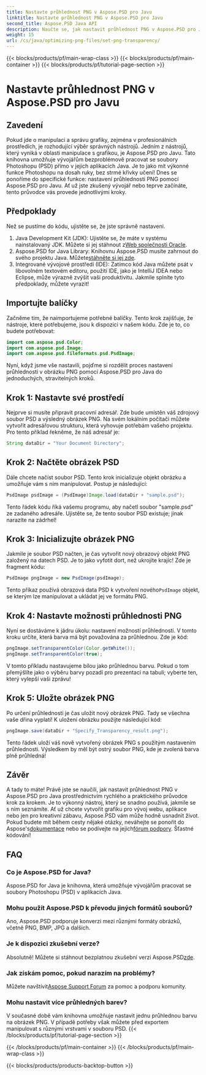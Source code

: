 ```yaml
---
title: Nastavte průhlednost PNG v Aspose.PSD pro Javu
linktitle: Nastavte průhlednost PNG v Aspose.PSD pro Javu
second_title: Aspose.PSD Java API
description: Naučte se, jak nastavit průhlednost PNG v Aspose.PSD pro Java, pomocí jednoduchého návodu krok za krokem. Ideální pro vývojáře a grafiky.
weight: 15
url: /cs/java/optimizing-png-files/set-png-transparency/
---
```


{{< blocks/products/pf/main-wrap-class >}}
{{< blocks/products/pf/main-container >}}
{{< blocks/products/pf/tutorial-page-section >}}

# Nastavte průhlednost PNG v Aspose.PSD pro Javu

## Zavedení
Pokud jde o manipulaci a správu grafiky, zejména v profesionálních prostředích, je rozhodující výběr správných nástrojů. Jedním z nástrojů, který vyniká v oblasti manipulace s grafikou, je Aspose.PSD pro Javu. Tato knihovna umožňuje vývojářům bezproblémově pracovat se soubory Photoshopu (PSD) přímo v jejich aplikacích Java. Je to jako mít výkonné funkce Photoshopu na dosah ruky, bez strmé křivky učení! Dnes se ponoříme do specifické funkce: nastavení průhlednosti PNG pomocí Aspose.PSD pro Javu. Ať už jste zkušený vývojář nebo teprve začínáte, tento průvodce vás provede jednotlivými kroky.
## Předpoklady
Než se pustíme do kódu, ujistěte se, že jste správně nastaveni.
1.  Java Development Kit (JDK): Ujistěte se, že máte v systému nainstalovaný JDK. Můžete si jej stáhnout z[Web společnosti Oracle](https://www.oracle.com/java/technologies/javase-jdk11-downloads.html).
2.  Aspose.PSD for Java Library: Knihovnu Aspose.PSD musíte zahrnout do svého projektu Java. Můžete[stáhněte si jej zde](https://releases.aspose.com/psd/java/).
3. Integrované vývojové prostředí (IDE): Zatímco kód Java můžete psát v libovolném textovém editoru, použití IDE, jako je IntelliJ IDEA nebo Eclipse, může výrazně zvýšit vaši produktivitu.
Jakmile splníte tyto předpoklady, můžete vyrazit!
## Importujte balíčky
Začněme tím, že naimportujeme potřebné balíčky. Tento krok zajišťuje, že nástroje, které potřebujeme, jsou k dispozici v našem kódu. Zde je to, co budete potřebovat:
```java
import com.aspose.psd.Color;
import com.aspose.psd.Image;
import com.aspose.psd.fileformats.psd.PsdImage;
```
Nyní, když jsme vše nastavili, pojďme si rozdělit proces nastavení průhlednosti v obrázku PNG pomocí Aspose.PSD pro Java do jednoduchých, stravitelných kroků.
## Krok 1: Nastavte své prostředí
Nejprve si musíte připravit pracovní adresář. Zde bude umístěn váš zdrojový soubor PSD a výsledný obrázek PNG. Na svém lokálním počítači můžete vytvořit adresářovou strukturu, která vyhovuje potřebám vašeho projektu. Pro tento příklad řekněme, že náš adresář je:
```java
String dataDir = "Your Document Directory";
```
## Krok 2: Načtěte obrázek PSD
Dále chcete načíst soubor PSD. Tento krok inicializuje objekt obrázku a umožňuje vám s ním manipulovat. Postup je následující:
```java
PsdImage psdImage = (PsdImage)Image.load(dataDir + "sample.psd");
```
Tento řádek kódu říká vašemu programu, aby načetl soubor "sample.psd" ze zadaného adresáře. Ujistěte se, že tento soubor PSD existuje; jinak narazíte na zádrhel!
## Krok 3: Inicializujte obrázek PNG
Jakmile je soubor PSD načten, je čas vytvořit nový obrazový objekt PNG založený na datech PSD. Je to jako vyfotit dort, než ukrojíte krajíc! Zde je fragment kódu:
```java
PsdImage pngImage = new PsdImage(psdImage);
```
 Tento příkaz používá obrazová data PSD k vytvoření nového`PsdImage` objekt, se kterým lze manipulovat a ukládat jej ve formátu PNG.
## Krok 4: Nastavte možnosti průhlednosti PNG
Nyní se dostáváme k jádru úkolu: nastavení možností průhlednosti. V tomto kroku určíte, která barva má být považována za průhlednou. Zde je kód:
```java
pngImage.setTransparentColor(Color.getWhite());
pngImage.setTransparentColor(true);
```
V tomto příkladu nastavujeme bílou jako průhlednou barvu. Pokud o tom přemýšlíte jako o výběru barvy pozadí pro prezentaci na tabuli; vyberte ten, který vylepší vaši zprávu!
## Krok 5: Uložte obrázek PNG
Po určení průhlednosti je čas uložit nový obrázek PNG. Tady se všechna vaše dřina vyplatí! K uložení obrázku použijte následující kód:
```java
pngImage.save(dataDir + "Specify_Transparency_result.png");
```
Tento řádek uloží váš nově vytvořený obrázek PNG s použitým nastavením průhlednosti. Výsledkem by měl být ostrý soubor PNG, kde je zvolená barva plně průhledná!
## Závěr
A tady to máte! Právě jste se naučili, jak nastavit průhlednost PNG v Aspose.PSD pro Java prostřednictvím rychlého a praktického průvodce krok za krokem. Je to výkonný nástroj, který se snadno používá, jakmile se s ním seznámíte. Ať už chcete vytvořit grafiku pro vývoj webu, aplikace nebo jen pro kreativní zábavu, Aspose.PSD vám může hodně usnadnit život.
 Pokud budete mít během cesty nějaké otázky, neváhejte se ponořit do Aspose's[dokumentace](https://reference.aspose.com/psd/java/) nebo se podívejte na jejich[fórum podpory](https://forum.aspose.com/c/psd/34). Šťastné kódování!
## FAQ
### Co je Aspose.PSD for Java?
Aspose.PSD for Java je knihovna, která umožňuje vývojářům pracovat se soubory Photoshopu (PSD) v aplikacích Java.
### Mohu použít Aspose.PSD k převodu jiných formátů souborů?
Ano, Aspose.PSD podporuje konverzi mezi různými formáty obrázků, včetně PNG, BMP, JPG a dalších.
### Je k dispozici zkušební verze?
Absolutně! Můžete si stáhnout bezplatnou zkušební verzi Aspose.PSD[zde](https://releases.aspose.com/).
### Jak získám pomoc, pokud narazím na problémy?
 Můžete navštívit[Aspose Support Forum](https://forum.aspose.com/c/psd/34) za pomoc a podporu komunity.
### Mohu nastavit více průhledných barev?
V současné době vám knihovna umožňuje nastavit jednu průhlednou barvu na obrázek PNG. V případě potřeby však můžete před exportem manipulovat s různými vrstvami v souboru PSD.
{{< /blocks/products/pf/tutorial-page-section >}}

{{< /blocks/products/pf/main-container >}}
{{< /blocks/products/pf/main-wrap-class >}}

{{< blocks/products/products-backtop-button >}}
